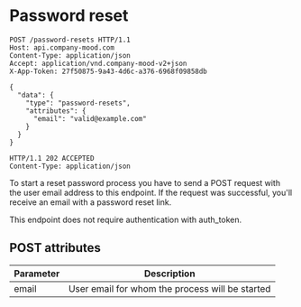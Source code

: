 # Password reset

```http
POST /password-resets HTTP/1.1
Host: api.company-mood.com
Content-Type: application/json
Accept: application/vnd.company-mood-v2+json
X-App-Token: 27f50875-9a43-4d6c-a376-6968f09858db

{
  "data": {
    "type": "password-resets",
    "attributes": {
      "email": "valid@example.com"
    }
  }
}
```

```http
HTTP/1.1 202 ACCEPTED
Content-Type: application/json
```

To start a reset password process you have to send a POST request with the user email
address to this endpoint. If the request was successful, you'll receive an email
with a password reset link.

This endpoint does not require authentication with auth_token.

## POST attributes

Parameter | Description
-----------|------------
email      | User email for whom the process will be started
